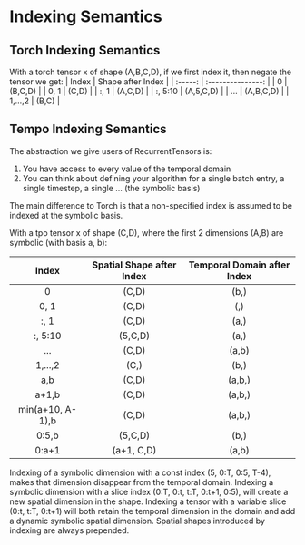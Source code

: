 # Indexing Semantics



## Torch Indexing Semantics
With a torch tensor x of shape (A,B,C,D), if we first index it, then negate the tensor we get:
|  Index  | Shape after Index |
| :-----: | :---------------: |
|    0    |      (B,C,D)      |
|  0, 1   |       (C,D)       |
|  :, 1   |      (A,C,D)      |
| :, 5:10 |     (A,5,C,D)     |
|   ...   |     (A,B,C,D)     |
| 1,...,2 |       (B,C)       |


## Tempo Indexing Semantics

The abstraction we give users of RecurrentTensors is:
1. You have access to every value of the temporal domain
2. You can think about defining your algorithm for a single batch entry, a single timestep, a single ... (the symbolic basis)

The main difference to Torch is that a non-specified index is assumed to be indexed at the symbolic basis.

With a tpo tensor x of shape (C,D), where the first 2 dimensions (A,B) are symbolic (with basis a, b):

|      Index       | Spatial Shape after Index | Temporal Domain after Index |
| :--------------: | :---------------: | :----------------: |
|        0         |       (C,D)       |        (b,)        |
|       0, 1       |       (C,D)       |        (,)         |
|       :, 1       |       (C,D)       |        (a,)        |
|     :, 5:10      |      (5,C,D)      |        (a,)        |
|       ...        |       (C,D)       |       (a,b)        |
|     1,...,2      |       (C,)        |        (b,)        |
|       a,b        |       (C,D)       |       (a,b,)       |
|      a+1,b       |       (C,D)       |       (a,b,)       |
| min(a+10, A-1),b |       (C,D)       |       (a,b,)       |
|      0:5,b       |      (5,C,D)      |        (b,)        |
|       0:a+1      |       (a+1, C,D)       |        (a,b)         |


Indexing of a symbolic dimension with a const index (5, 0:T, 0:5, T-4), makes that dimension disappear from the temporal domain.
Indexing a symbolic dimension with a slice index (0:T, 0:t, t:T, 0:t+1, 0:5), will create a new spatial dimension in the shape.
Indexing a tensor with a variable slice (0:t, t:T, 0:t+1) will both retain the temporal dimension in the domain and add a dynamic symbolic spatial dimension.
Spatial shapes introduced by indexing are always prepended.
